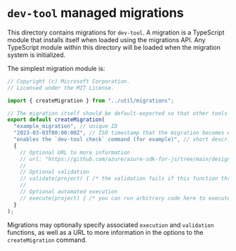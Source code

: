 # `dev-tool` managed migrations

This directory contains migrations for `dev-tool`. A migration is a TypeScript module that installs itself when loaded using the migrations API. Any TypeScript module within this directory will be loaded when the migration system is initialized.

The simplest migration module is:

```ts migration-template
// Copyright (c) Microsoft Corporation.
// Licensed under the MIT License.

import { createMigration } from "../util/migrations";

// The migration itself should be default-exported so that other tools can reference it easily.
export default createMigration(
  "example_migration", // unique ID
  "2023-03-03T00:00:00Z", // ISO timestamp that the migration becomes effective
  "enables the `dev-tool check` command (for example)", // short description of the migration
  {
    // Optional URL to more information
    // url: "https://github.com/azure/azure-sdk-for-js/tree/main/design/example.md",
    //
    // Optional validation
    // validate(project) { /* the validation fails if this function throws an error. */ },
    //
    // Optional automated execution
    // execute(project) { /* you can run arbitrary code here to execute the migration. */ },
  }
);
```

Migrations may optionally specify associated `execution` and `validation` functions, as well as a URL to more information in the options to the `createMigration` command.

